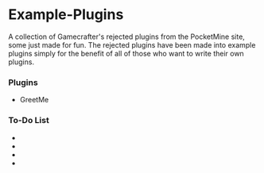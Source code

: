 # Example-Plugins
A collection of Gamecrafter's rejected plugins from the PocketMine site, some just made for fun. The rejected plugins have been
made into example plugins simply for the benefit of all of those who want to write their own plugins. 

### Plugins
* GreetMe

### To-Do List
* 
*
*
*
